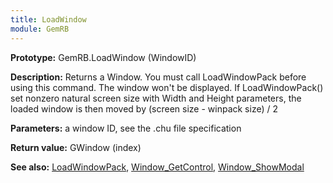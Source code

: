```yaml
---
title: LoadWindow
module: GemRB
---
```


**Prototype:** GemRB.LoadWindow (WindowID)

**Description:** Returns a Window. You must call LoadWindowPack before using 
this command. The window won't be displayed. If LoadWindowPack() set nonzero 
natural screen size with Width and Height parameters, the loaded window is 
then moved by (screen size - winpack size) / 2

**Parameters:** a window ID, see the .chu file specification

**Return value:** GWindow (index)

**See also:** [LoadWindowPack](LoadWindowPack.md), [Window_GetControl](Window_GetControl.md), [Window_ShowModal](Window_ShowModal.md)
